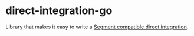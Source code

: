 # direct-integration-go

Library that makes it easy to write a [Segment compatible direct integration](https://segment.com/docs/partners/direct-integration/).

